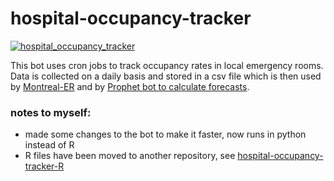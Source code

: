 # hospital-occupancy-tracker
[![hospital_occupancy_tracker](https://github.com/jlomako/hospital-occupancy-tracker/actions/workflows/hospital_occupancy_tracker.yml/badge.svg)](https://github.com/jlomako/hospital-occupancy-tracker/actions/workflows/hospital_occupancy_tracker.yml)

This bot uses cron jobs to track occupancy rates in local emergency rooms. Data is collected on a daily basis and stored in a csv file which is then used by <a href = "https://github.com/jlomako/Montreal-ER">Montreal-ER</a> and by <a href="https://github.com/jlomako/prophet-bot">Prophet bot to calculate forecasts</a>.

### notes to myself:
* made some changes to the bot to make it faster, now runs in python instead of R
* R files have been moved to another repository, see <a href = "https://github.com/jlomako/hospital-occupancy-tracker-R">hospital-occupancy-tracker-R</a>
